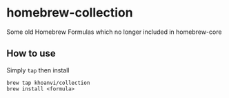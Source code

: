 # homebrew-collection
Some old Homebrew Formulas which no longer included in homebrew-core

## How to use

Simply `tap` then install
```
brew tap khoanvi/collection
brew install <formula>
```
